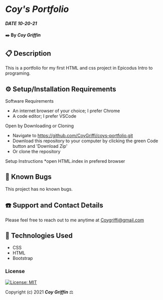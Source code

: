 # _Coy's Portfolio_

#### _DATE 10-20-21_

#### ✒️ By _**Coy Griffin**_

## 📋 Description

This is a portfolio for my first HTML and css project in Epicodus Intro to programing.

## ⚙️ Setup/Installation Requirements 

Software Requirements
* An internet browser of your choice; I prefer Chrome
* A code editor; I prefer VSCode

Open by Downloading or Cloning
* Navigate to https://github.com/CoyGriffi/coys-portfolio.git
* Download this repository to your computer by clicking the green Code button and 'Download Zip'
* Or clone the repository

Setup Instructions 
*open HTML.index in prefered browser

## 🐜 Known Bugs

This project has no known bugs. 

## ☎️ Support and Contact Details

Please feel free to reach out to me anytime at <Coygriffi@gmail.com>

## 💾 Technologies Used

* CSS
* HTML
* Bootstrap

### License

[![License: MIT](https://img.shields.io/badge/License-MIT-yellow.svg)](https://opensource.org/licenses/MIT)

Copyright (c) 2021 **_Coy Griffin_** ⚖️